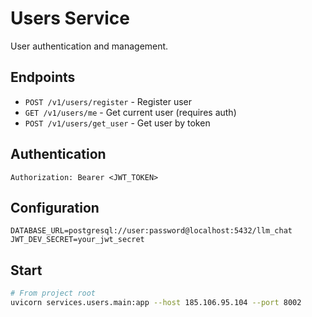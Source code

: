 # Users Service

User authentication and management.

## Endpoints

- `POST /v1/users/register` - Register user
- `GET /v1/users/me` - Get current user (requires auth)
- `POST /v1/users/get_user` - Get user by token

## Authentication

`Authorization: Bearer <JWT_TOKEN>`

## Configuration

```env
DATABASE_URL=postgresql://user:password@localhost:5432/llm_chat
JWT_DEV_SECRET=your_jwt_secret
```

## Start

```bash
# From project root
uvicorn services.users.main:app --host 185.106.95.104 --port 8002
```
